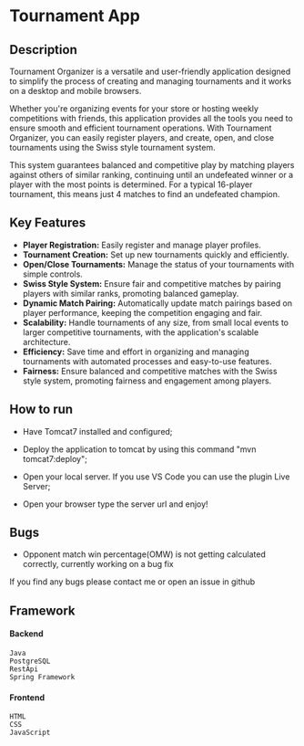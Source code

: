 # Tournament App
## Description 
Tournament Organizer is a versatile and user-friendly application designed to simplify the process of creating and managing tournaments and it works on a desktop and mobile browsers.

Whether you're organizing events for your store or hosting weekly competitions with friends, this application provides all the tools you need to ensure smooth and efficient tournament operations. With Tournament Organizer, you can easily register players, and create, open, and close tournaments using the Swiss style tournament system. 

This system guarantees balanced and competitive play by matching players against others of similar ranking, continuing until an undefeated winner or a player with the most points is determined. For a typical 16-player tournament, this means just 4 matches to find an undefeated champion.

## Key Features
- **Player Registration:** Easily register and manage player profiles.
- **Tournament Creation:** Set up new tournaments quickly and efficiently.
- **Open/Close Tournaments:** Manage the status of your tournaments with simple controls.
- **Swiss Style System:** Ensure fair and competitive matches by pairing players with similar ranks, promoting balanced gameplay.
- **Dynamic Match Pairing:** Automatically update match pairings based on player performance, keeping the competition engaging and fair.
- **Scalability:** Handle tournaments of any size, from small local events to larger competitive tournaments, with the application's scalable architecture.
- **Efficiency:** Save time and effort in organizing and managing tournaments with automated processes and easy-to-use features.
- **Fairness:** Ensure balanced and competitive matches with the Swiss style system, promoting fairness and engagement among players.

## How to run

- Have Tomcat7 installed and configured;

- Deploy the application to tomcat by using this command "mvn tomcat7:deploy";

- Open your local server. If you use VS Code you can use the plugin Live Server;

- Open your browser type the server url and enjoy!


## Bugs
- Opponent match win percentage(OMW) is not getting calculated correctly, currently working on a bug fix

If you find any bugs please contact me or open an issue in github

## Framework
#### Backend

    Java
    PostgreSQL
    RestApi
    Spring Framework

#### Frontend

    HTML
    CSS
    JavaScript
